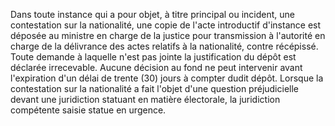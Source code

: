 Dans toute instance qui a pour objet, à titre principal ou incident, une contestation sur la nationalité, une copie de l'acte introductif d'instance est déposée au ministre en charge de la justice pour transmission à l'autorité en charge de la délivrance des actes relatifs à la nationalité, contre récépissé.
Toute demande à laquelle n'est pas jointe la justification du dépôt est déclarée irrecevable.
Aucune décision au fond ne peut intervenir avant l'expiration d'un délai de trente (30) jours à compter dudit dépôt.
Lorsque la contestation sur la nationalité a fait l'objet d'une question préjudicielle devant une juridiction statuant en matière électorale, la juridiction compétente saisie statue en urgence.